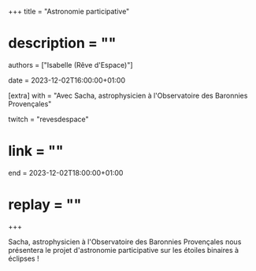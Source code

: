+++
title = "Astronomie participative"
# description = ""
authors = ["Isabelle (Rêve d'Espace)"]

date = 2023-12-02T16:00:00+01:00

[extra]
with = "Avec Sacha, astrophysicien à l'Observatoire des Baronnies Provençales"

twitch = "revesdespace"
# link = ""

end = 2023-12-02T18:00:00+01:00

# replay = ""
+++

Sacha, astrophysicien à l'Observatoire des Baronnies Provençales nous présentera le projet d'astronomie participative
sur les étoiles binaires à éclipses !

